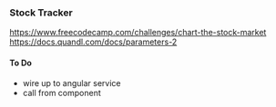 ### Stock Tracker

https://www.freecodecamp.com/challenges/chart-the-stock-market   
https://docs.quandl.com/docs/parameters-2 

#### To Do  

- wire up to angular service 
- call from component 
